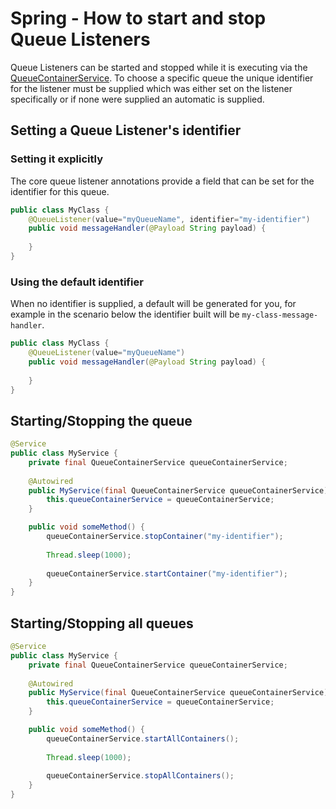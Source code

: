 # Spring - How to start and stop Queue Listeners
Queue Listeners can be started and stopped while it is executing via the
[QueueContainerService](../../../java-dynamic-sqs-listener-spring/java-dynamic-sqs-listener-spring-api/src/main/java/com/jashmore/sqs/spring/QueueContainerService.java).
To choose a specific queue the unique identifier for the listener must be supplied which was either set on the listener specifically or if none were supplied
an automatic is supplied.

## Setting a Queue Listener's identifier
 
### Setting it explicitly
The core queue listener annotations provide a field that can be set for the identifier for this queue.

```java
public class MyClass {
    @QueueListener(value="myQueueName", identifier="my-identifier")
    public void messageHandler(@Payload String payload) {
        
    }
}
```

### Using the default identifier
When no identifier is supplied, a default will be generated for you, for example in the scenario below the identifier built will be `my-class-message-handler`.

```java
public class MyClass {
    @QueueListener(value="myQueueName")
    public void messageHandler(@Payload String payload) {
        
    }
}
```

## Starting/Stopping the queue

```java
@Service
public class MyService {
    private final QueueContainerService queueContainerService;
    
    @Autowired
    public MyService(final QueueContainerService queueContainerService) {
        this.queueContainerService = queueContainerService;    
    }

    public void someMethod() {
        queueContainerService.stopContainer("my-identifier");
        
        Thread.sleep(1000);
        
        queueContainerService.startContainer("my-identifier");
    }
}
```

## Starting/Stopping all queues

```java
@Service
public class MyService {
    private final QueueContainerService queueContainerService;
    
    @Autowired
    public MyService(final QueueContainerService queueContainerService) {
        this.queueContainerService = queueContainerService;    
    }

    public void someMethod() {
        queueContainerService.startAllContainers();
        
        Thread.sleep(1000);
        
        queueContainerService.stopAllContainers();
    }
}
```

